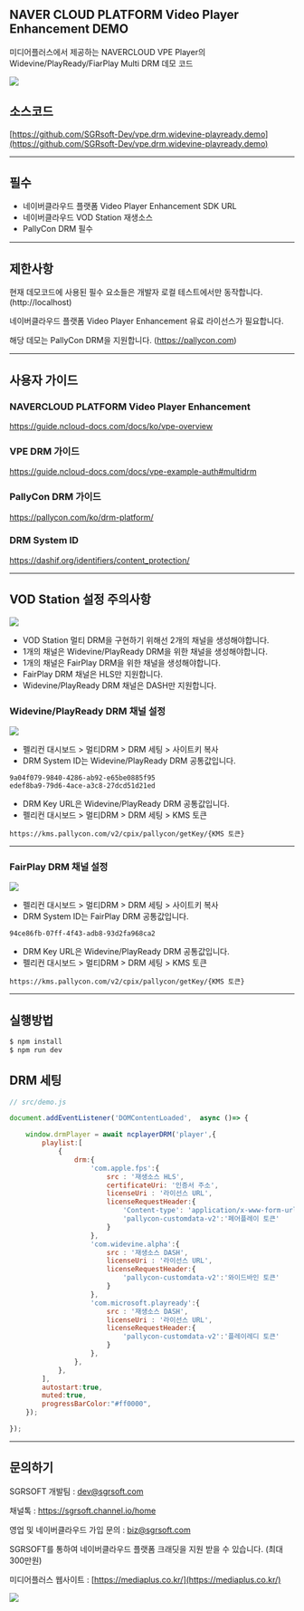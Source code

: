 ## NAVER CLOUD PLATFORM Video Player Enhancement DEMO

미디어플러스에서 제공하는 NAVERCLOUD VPE Player의 Widevine/PlayReady/FiarPlay Multi DRM 데모 코드

![](https://nnbkegvqsbcu5297614.cdn.ntruss.com/profile/202308/db85e25df98bf242d0ae25724a975dd7.png)



## 소스코드
[https://github.com/SGRsoft-Dev/vpe.drm.widevine-playready.demo](https://github.com/SGRsoft-Dev/vpe.drm.widevine-playready.demo)


*** 


## 필수
- 네이버클라우드 플랫폼 Video Player Enhancement SDK URL
- 네이버클라우드 VOD Station 재생소스
- PallyCon DRM 필수
***

## 제한사항

현재 데모코드에 사용된 필수 요소들은 개발자 로컬 테스트에서만 동작합니다. (http://localhost)

네이버클라우드 플랫폼 Video Player Enhancement 유료 라이선스가 필요합니다.

해당 데모는 PallyCon DRM을 지원합니다. (https://pallycon.com)

***


## 사용자 가이드
### NAVERCLOUD PLATFORM Video Player Enhancement
https://guide.ncloud-docs.com/docs/ko/vpe-overview


### VPE DRM 가이드
https://guide.ncloud-docs.com/docs/vpe-example-auth#multidrm

### PallyCon DRM 가이드
https://pallycon.com/ko/drm-platform/


### DRM System ID 
https://dashif.org/identifiers/content_protection/


***

## VOD Station 설정 주의사항

![](https://nnbkegvqsbcu5297614.cdn.ntruss.com/profile/202308/bb9d8a4071ce9d0bb9d92cb5033d8e5d.png)
- VOD Station 멀티 DRM을 구현하기 위해선 2개의 채널을 생성해야합니다.
- 1개의 채널은 Widevine/PlayReady DRM을 위한 채널을 생성해야합니다.
- 1개의 채널은 FairPlay DRM을 위한 채널을 생성해야합니다.
- FairPlay DRM 채널은 HLS만 지원합니다.
- Widevine/PlayReady DRM 채널은 DASH만 지원합니다.

### Widevine/PlayReady DRM 채널 설정
![](https://nnbkegvqsbcu5297614.cdn.ntruss.com/profile/202308/07b143fb4d1960fb2238c8eb53834f32.png)

- 펠리컨 대시보드 > 멀티DRM > DRM 세팅 > 사이트키 복사
- DRM System ID는 Widevine/PlayReady DRM 공통값입니다.
```
9a04f079-9840-4286-ab92-e65be0885f95
edef8ba9-79d6-4ace-a3c8-27dcd51d21ed
```
- DRM Key URL은 Widevine/PlayReady DRM 공통값입니다.
- 펠리컨 대시보드 > 멀티DRM > DRM 세팅 > KMS 토큰
```
https://kms.pallycon.com/v2/cpix/pallycon/getKey/{KMS 토큰}
```

***

### FairPlay DRM 채널 설정

![](https://nnbkegvqsbcu5297614.cdn.ntruss.com/profile/202308/ae71c2c94ffc5011b81064fd81aecabf.png)

- 펠리컨 대시보드 > 멀티DRM > DRM 세팅 > 사이트키 복사
- DRM System ID는 FairPlay DRM 공통값입니다.
```
94ce86fb-07ff-4f43-adb8-93d2fa968ca2
```
- DRM Key URL은 Widevine/PlayReady DRM 공통값입니다.
- 펠리컨 대시보드 > 멀티DRM > DRM 세팅 > KMS 토큰
```
https://kms.pallycon.com/v2/cpix/pallycon/getKey/{KMS 토큰}
```

***

## 실행방법

```bash
$ npm install
$ npm run dev
```

## DRM 세팅

```javascript
// src/demo.js

document.addEventListener('DOMContentLoaded',  async ()=> {

    window.drmPlayer = await ncplayerDRM('player',{
        playlist:[
            {
                drm:{
                    'com.apple.fps':{
                        src : '재생소스 HLS',
                        certificateUri: '인증서 주소',
                        licenseUri : '라이선스 URL',
                        licenseRequestHeader:{
                            'Content-type': 'application/x-www-form-urlencoded',
                            'pallycon-customdata-v2':'페어플레이 토큰'
                        }
                    },
                    'com.widevine.alpha':{
                        src : '재생소스 DASH',
                        licenseUri : '라이선스 URL',
                        licenseRequestHeader:{
                            'pallycon-customdata-v2':'와이드바인 토큰'
                        }
                    },
                    'com.microsoft.playready':{
                        src : '재생소스 DASH',
                        licenseUri : '라이선스 URL',
                        licenseRequestHeader:{
                            'pallycon-customdata-v2':'플레이레디 토큰'
                        }
                    },
                },
            },
        ],
        autostart:true,
        muted:true,
        progressBarColor:"#ff0000",
    });

});


```

***


## 문의하기


SGRSOFT 개발팀  : dev@sgrsoft.com

채널톡 : https://sgrsoft.channel.io/home

영업 및 네이버클라우드 가입 문의 : biz@sgrsoft.com

SGRSOFT를 통하여 네이버클라우드 플랫폼 크래딧을 지원 받을 수 있습니다. (최대 300만원)


미디어플러스 웹사이트 :
[https://mediaplus.co.kr/](https://mediaplus.co.kr/)

![](https://nnbkegvqsbcu5297614.cdn.ntruss.com/profile/202308/851b6ea05f1fcc1cb827d841ca32346d.png)


